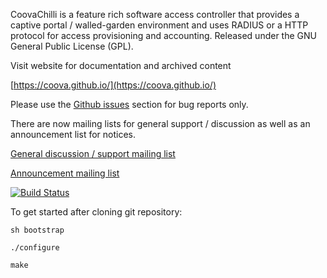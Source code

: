 CoovaChilli is a feature rich software access controller that provides a
captive portal / walled-garden environment and uses RADIUS or a HTTP protocol
for access provisioning and accounting.
Released under the GNU General Public License (GPL).

Visit website for documentation and archived content

[https://coova.github.io/](https://coova.github.io/)

Please use the [Github issues](https://github.com/coova/coova-chilli/issues) section for bug reports only.

There are now mailing lists for general support / discussion as well as an
announcement list for notices.

[General discussion / support mailing list](https://www.brightonchilli.org.uk/mailman/listinfo/coovachilli)

[Announcement mailing list](https://www.brightonchilli.org.uk/mailman/listinfo/coovachilli-announce)

[![Build Status](https://travis-ci.org/coova/coova-chilli.svg?branch=master)](https://travis-ci.org/coova/coova-chilli)

To get started after cloning git repository:

  `sh bootstrap`
  
  `./configure` 
  
  `make`
